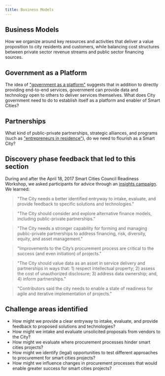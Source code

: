 ```yaml
---
title: Business Models
---
```


## Business Models

How we organize around key resources and activities that deliver a value proposition to city residents and customers, while balancing cost structures between private sector revenue streams and public sector financing sources.

## Government as a Platform

The idea of ["government as a platform"](http://chimera.labs.oreilly.com/books/1234000000774/ch02.html) suggests that in addition to directly providing end-to-end services, government can provide data and technology open to others to deliver services themselves. What does City government need to do to establish itself as a platform and enabler of Smart Cities?

## Partnerships

What kind of public-private partnerships, strategic alliances, and programs (such as ["entrepreneurs in residence"](http://startupinresidence.org/)), do we need to flourish as a Smart City?

## Discovery phase feedback that led to this section

During and after the April 18, 2017 Smart Cities Council Readiness Workshop, we asked participants for advice through an [insights campaign](http://insights.austintexas.gov/Austin/1001/insights). We learned:

> "The City needs a better identified entryway to intake, evaluate, and provide feedback to specific solutions and technologies."

> "The City should consider and explore alternative finance models, including public-private partnerships."

> "The City needs a stronger capability for forming and managing public-private partnerships to address financing, risk, diversity, equity, and asset management."

> "Improvements to the City’s procurement process are critical to the success (and even initiation) of projects."

> "The City should value data as an asset in service delivery and partnerships in ways that: 1) respect intellectual property; 2) assess the cost of unauthorized disclosure; 3) address data ownership; and, 4) inform partnerships."

> "Contributors said the city needs to enable a state of readiness for agile and iterative implementation of projects."

## Challenge areas identified

* How might we provide a clear entryway to intake, evaluate, and provide feedback to proposed solutions and technologies?
* How might we intake and evaluate unsolicited proposals from vendors to the City?
* How might we evaluate where procurement processes hinder smart cities projects?
* How might we identify (legal) opportunities to test different approaches to procurement for smart cities projects?
* How might we influence changes in procurement processes that would enable greater success for smart cities projects?
